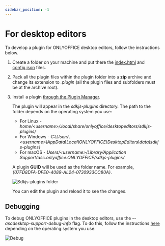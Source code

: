 ```yaml
---
sidebar_position: -1
---
```


# For desktop editors

To develop a plugin for ONLYOFFICE desktop editors, follow the instructions below.

1. Create a folder on your machine and put there the [index.html](../../structure/entry-point.md) and [config.json](../../structure/manifest/manifest.md) files.

2. Pack all the plugin files within the plugin folder into a **zip** archive and change its extension to *.plugin* (all the plugin files and subfolders must be at the archive root).

3. Install a plugin [through the Plugin Manager](../installing/onlyoffice-desktop-editors.md#adding-plugins-through-the-plugin-manager).

   The plugin will appear in the *sdkjs-plugins* directory. The path to the folder depends on the operating system you use:

   - For Linux - *home/\<username>/.local/share/onlyoffice/desktopeditors/sdkjs-plugins/*
   - For Windows - *C:\Users\\\<username>\AppData\Local\ONLYOFFICE\DesktopEditors\data\sdkjs-plugins\\*
   - For macOS - *Users/\<username>/Library/Application Support/asc.onlyoffice.ONLYOFFICE/sdkjs-plugins/*

   A plugin **GUID** will be used as the folder name. For example, *\{07FD8DFA-DFE0-4089-AL24-0730933CC80A\}*.

   ![Sdkjs-plugins folder](/assets/images/plugins/sdkjs-plugins-folder.png)

   You can edit the plugin and reload it to see the changes.

## Debugging

To debug ONLYOFFICE plugins in the desktop editors, use the *--ascdesktop-support-debug-info* flag. To do this, follow the instructions [here](../../../desktop-editors/usage-api/debugging/running-in-debug-mode-on-windows.md) depending on the operating system you use.

![Debug](/assets/images/desktop/debugging.png)
